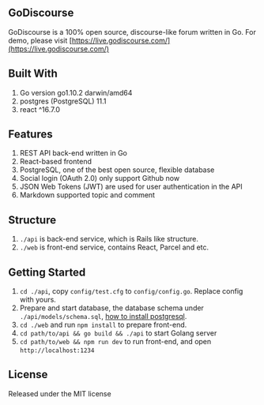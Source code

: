 ## GoDiscourse
GoDiscourse is a 100% open source, discourse-like forum written in Go. For demo, please visit [https://live.godiscourse.com/](https://live.godiscourse.com/)

## Built With
1. Go version go1.10.2 darwin/amd64
2. postgres (PostgreSQL) 11.1
3. react ^16.7.0

## Features
1. REST API back-end written in Go
2. React-based frontend
3. PostgreSQL, one of the best open source, flexible database 
4. Social login (OAuth 2.0) only support Github now
5. JSON Web Tokens (JWT) are used for user authentication in the API
6. Markdown supported topic and comment

## Structure
1. `./api` is back-end service, which is Rails like structure.
2. `./web` is front-end service, contains React, Parcel and etc.

## Getting Started
1. `cd ./api`, copy `config/test.cfg` to `config/config.go`. Replace config with yours.
2. Prepare and start database, the database schema under `./api/models/schema.sql`, [how to install postgresql](https://www.digitalocean.com/community/tutorials/how-to-install-and-use-postgresql-on-ubuntu-18-04).
3. `cd ./web` and run `npm install` to prepare front-end.
4. `cd path/to/api && go build && ./api` to start Golang server
5. `cd path/to/web && npm run dev` to run front-end, and open `http://localhost:1234`

## License
Released under the MIT license
